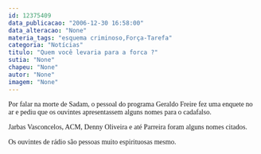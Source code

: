 ```yaml
---
id: 12375409
data_publicacao: "2006-12-30 16:58:00"
data_alteracao: "None"
materia_tags: "esquema criminoso,Força-Tarefa"
categoria: "Notícias"
titulo: "Quem você levaria para a forca ?"
sutia: "None"
chapeu: "None"
autor: "None"
imagem: "None"
---
```

<p><P><FONT face=Verdana>Por falar na morte de Sadam, o pessoal do programa Geraldo Freire fez uma enquete no ar e pediu que os ouvintes apresentassem alguns nomes para o cadafalso.</FONT></P></p>
<p><P><FONT face=Verdana>Jarbas Vasconcelos, ACM, Denny Oliveira e até Parreira foram alguns nomes citados.</FONT></P></p>
<p><P><FONT face=Verdana>Os ouvintes de rádio são pessoas muito espirituosas mesmo.</FONT></P> </p>
